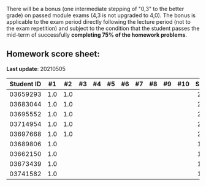 There will be a bonus (one intermediate stepping of "0,3" to the better grade) on passed module exams (4,3 is not upgraded to 4,0). The bonus is applicable to the exam period directly following the lecture period (not to the exam repetition) and subject to the condition that the student passes the mid-term of successfully **completing 75% of the homework problems**.


## Homework score sheet:

**Last update**: 20210505

| Student ID | #1 | #2 | #3 | #4 | #5 | #6 | #7 | #8 | #9 |#10 |Sum |
| ---------- |:--:|:--:|:--:|:--:|:--:|:--:|:--:|:--:|:--:|:--:|:--:|
| 03659293   |1.0 |1.0 |    |    |    |    |    |    |    |    |2.0 |
| 03683044   |1.0 |1.0 |    |    |    |    |    |    |    |    |2.0 |
| 03695552   |1.0 |1.0 |    |    |    |    |    |    |    |    |2.0 |
| 03714954   |1.0 |1.0 |    |    |    |    |    |    |    |    |2.0 |
| 03697668   |1.0 |1.0 |    |    |    |    |    |    |    |    |2.0 |
| 03689806   |1.0 |    |    |    |    |    |    |    |    |    |1.0 |
| 03662150   |1.0 |    |    |    |    |    |    |    |    |    |1.0 |
| 03673439   |1.0 |    |    |    |    |    |    |    |    |    |1.0 |
| 03741582   |1.0 |    |    |    |    |    |    |    |    |    |1.0 |
